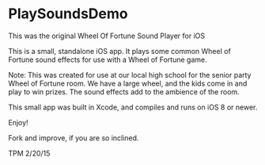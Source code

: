 # PlaySoundsDemo
This was the original Wheel Of Fortune Sound Player for iOS

This is a small, standalone iOS app. It plays some common Wheel of
Fortune sound effects for use with a Wheel of Fortune game.

Note: This was created for use at our local high school for the senior
party Wheel of Fortune room. We have a large wheel, and the kids come
in and play to win prizes. The sound effects add to the ambience of the
room.

This small app was built in Xcode, and compiles and runs on iOS 8 or
newer.

Enjoy!

Fork and improve, if you are so inclined.

TPM 2/20/15
